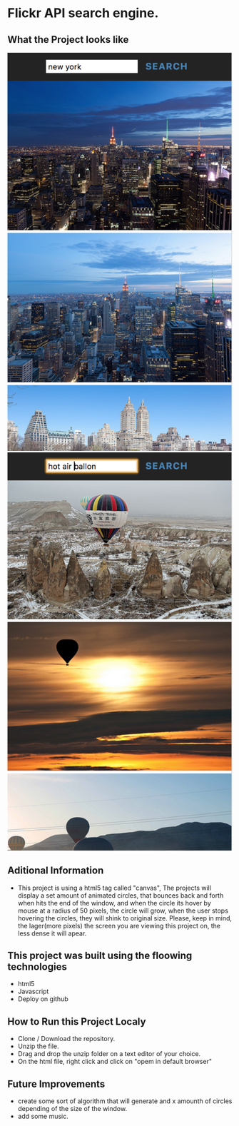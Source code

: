 # Flickr API search engine.


## What the Project looks like
![](newyork.jpg)
![](hotair.jpg)

## Aditional Information
- This project is using a html5 tag called "canvas", The projects will display a set amount of animated circles, that bounces 
back and forth when hits the end of the window, and when the circle its hover by mouse at a radius of 50 pixels, the circle will grow, when the user stops hovering the circles, they will shink to original size. Please, keep in mind, the lager(more pixels) the screen you are viewing this project on, the less dense it will apear.

## This project was built using the floowing technologies 
- html5
- Javascript
- Deploy on github

## How to Run this Project Localy
- Clone / Download the repository.
- Unzip the file.
- Drag and drop the unzip folder on a text editor of your choice.
- On the html file, right click and click on "opem in default browser"

## Future Improvements
- create some sort of algorithm that will generate and x amounth of circles depending of the size of the window.
- add some music.
